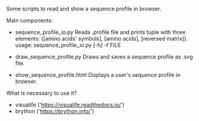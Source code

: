 Some scripts to read and show a sequence profile in browser.

Main components:
- sequence_profile_io.py
      Reads .profile file and prints tuple with three elements: ([amino acids'
      symbols], [amino acids], [reversed matrix]).
      usage: sequence_profile_io.py [-h] -f FILE

- draw_sequence_profile.py
      Draws and saves a sequence profile as .svg file.

- show_sequence_profile.html
      Displays a user's sequence profile in browser.


What is necessary to use it?
- visualife ('https://visualife.readthedocs.io/')
- brython ('https://brython.info/')
